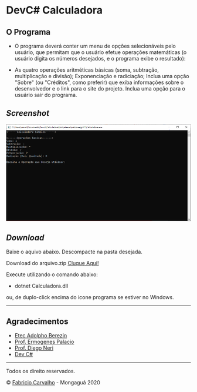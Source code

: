 # DevC# Calculadora
## O Programa

- O programa deverá conter um menu de opções selecionáveis pelo usuário, que permitam que o usuário efetue operações matemáticas (o usuário digita os números desejados, e o programa exibe o resultado):

- As quatro operações aritméticas básicas (soma, subtração, multiplicação e divisão);
Exponenciação e radiciação;
Inclua uma opção "Sobre" (ou "Créditos", como preferir) que exiba informações sobre o desenvolvedor e o link para o site do projeto.
Inclua uma opção para o usuário sair do programa.




## _Screenshot_

![Tela do Programa](dist/tela.png)



## _Download_

Baixe o aquivo abaixo. Descompacte na pasta desejada.

 Download do arquivo.zip [Cluque Aqui!](dist/julius.zip)

Execute utilizando o comando abaixo:


- dotnet Calculadora.dll



ou, de duplo-click encima do icone programa se estiver no Windows.

---
## Agradecimentos

- [Etec Adolpho Berezin](http://eteab.com.br/cms/)
- [Prof. Ermogenes Palacio](https://github.com/ermogenes)
- [Prof. Diego Neri](https://github.com/diegoneri)
- [Dev C#](https://github.com/ermogenes/aulas-programacao-csharp)

---

Todos os direito reservados.

&copy; [Fabricio Carvalho]((https://github.com/OliveiraFab16/Calculadora)) - Mongaguá 2020